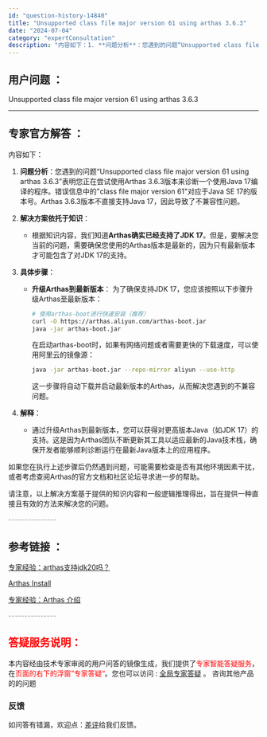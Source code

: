```yaml
---
id: "question-history-14840"
title: "Unsupported class file major version 61 using arthas 3.6.3"
date: "2024-07-04"
category: "expertConsultation"
description: "内容如下：1. **问题分析**：您遇到的问题“Unsupported class file major version 61 using arthas 3.6.3”表明您正在尝试使用Arthas 3.6.3版本来诊断一个使用Java 17编译的程序。错误信息中的class file major v"
---
```


## 用户问题 ：

Unsupported class file major version 61 using arthas 3.6.3

---

## 专家官方解答 ：

内容如下：

1. **问题分析**：您遇到的问题“Unsupported class file major version 61 using arthas 3.6.3”表明您正在尝试使用Arthas 3.6.3版本来诊断一个使用Java 17编译的程序。错误信息中的"class file major version 61"对应于Java SE 17的版本号。Arthas 3.6.3版本不直接支持Java 17，因此导致了不兼容性问题。

2. **解决方案依托于知识**：
   - 根据知识内容，我们知道**Arthas确实已经支持了JDK 17**。但是，要解决您当前的问题，需要确保您使用的Arthas版本是最新的，因为只有最新版本才可能包含了对JDK 17的支持。
3. **具体步骤**：
   - **升级Arthas到最新版本**：
     为了确保支持JDK 17，您应该按照以下步骤升级Arthas至最新版本：
     ```bash
     # 使用arthas-boot进行快速安装（推荐）
     curl -O https://arthas.aliyun.com/arthas-boot.jar
     java -jar arthas-boot.jar
     ```
     在启动arthas-boot时，如果有网络问题或者需要更快的下载速度，可以使用阿里云的镜像源：
     ```bash
     java -jar arthas-boot.jar --repo-mirror aliyun --use-http
     ```
     这一步骤将自动下载并启动最新版本的Arthas，从而解决您遇到的不兼容问题。
4. **解释**：
   - 通过升级Arthas到最新版本，您可以获得对更高版本Java（如JDK 17）的支持。这是因为Arthas团队不断更新其工具以适应最新的Java技术栈，确保开发者能够顺利诊断运行在最新Java版本上的应用程序。

如果您在执行上述步骤后仍然遇到问题，可能需要检查是否有其他环境因素干扰，或者考虑查阅Arthas的官方文档和社区论坛寻求进一步的帮助。

请注意，以上解决方案基于提供的知识内容和一般逻辑推理得出，旨在提供一种直接且有效的方法来解决您的问题。

<font color="#949494">---------------</font>

## 参考链接 ：

[专家经验：arthas支持jdk20吗？](./user-question-history14843.html)

[Arthas Install](../install-detail.md)

[专家经验：Arthas 介绍](./user-question-history11442.md)

<font color="#949494">---------------</font>

## <font color="#FF0000">答疑服务说明：</font>

本内容经由技术专家审阅的用户问答的镜像生成，我们提供了<font color="#FF0000">专家智能答疑服务</font>，在<font color="#FF0000">页面的右下的浮窗”专家答疑“</font>。您也可以访问 : [全局专家答疑](https://answer.opensource.alibaba.com/docs/intro) 。 咨询其他产品的的问题

### 反馈

如问答有错漏，欢迎点：[差评](https://ai.nacos.io/user/feedbackByEnhancerGradePOJOID?enhancerGradePOJOId=16083)给我们反馈。

